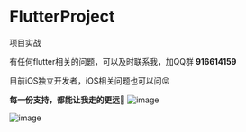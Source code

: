 # FlutterProject
项目实战

有任何flutter相关的问题，可以及时联系我，加QQ群 **916614159**



目前iOS独立开发者，iOS相关问题也可以问😝

**每一份支持，都能让我走的更远💪**
![image](https://user-gold-cdn.xitu.io/2020/4/12/1716e6b54edf183f?w=200&h=100&f=jpeg&s=60427)


![image](https://user-gold-cdn.xitu.io/2020/4/12/1716e73cac3dc4a4?w=541&h=741&f=jpeg&s=217783)


